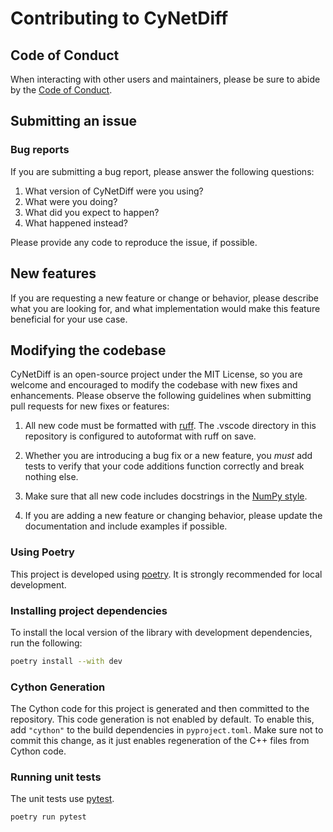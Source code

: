 # Contributing to CyNetDiff

## Code of Conduct

When interacting with other users and maintainers, please be sure to abide by
the [Code of Conduct](./CODE_OF_CONDUCT.md).

## Submitting an issue

### Bug reports

If you are submitting a bug report, please answer the following questions:

1. What version of CyNetDiff were you using?
2. What were you doing?
3. What did you expect to happen?
4. What happened instead?

Please provide any code to reproduce the issue, if possible.

## New features

If you are requesting a new feature or change or behavior, please describe what
you are looking for, and what implementation would make this feature beneficial
for your use case.

## Modifying the codebase

CyNetDiff is an open-source project under the MIT License, so you are welcome and
encouraged to modify the codebase with new fixes and enhancements. Please
observe the following guidelines when submitting pull requests for new fixes or
features:

1. All new code must be formatted with [ruff](https://github.com/astral-sh/ruff). The .vscode directory in this repository is configured to autoformat with ruff on save.

2. Whether you are introducing a bug fix or a new feature, you *must* add tests to verify that your code additions function correctly and break nothing else.

3. Make sure that all new code includes docstrings in the [NumPy style](https://numpydoc.readthedocs.io/en/latest/format.html).

4. If you are adding a new feature or changing behavior, please update the documentation and include examples if possible.

### Using Poetry

This project is developed using [poetry](https://python-poetry.org/). It is strongly recommended for local development.

### Installing project dependencies

To install the local version of the library with development dependencies, run the following:

```sh
poetry install --with dev
```

### Cython Generation

The Cython code for this project is generated and then committed to the repository. This code generation is not enabled by default. To enable this, add `"cython"` to the build dependencies in `pyproject.toml`.
Make sure not to commit this change, as it just enables regeneration
of the C++ files from Cython code.

### Running unit tests

The unit tests use [pytest](https://docs.pytest.org/en/8.0.x/).

```sh
poetry run pytest
```
